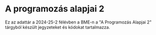 # A programozás alapjai 2 
Ez az adattár a 2024-25-2 félévben a BME-n a "A Programozás Alapjai 2" tárgyból készült jegyzeteket és kódokat tartalmazza. 
